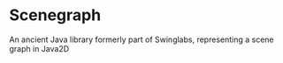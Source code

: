 # Scenegraph
An ancient Java library formerly part of Swinglabs, representing a scene graph in Java2D
